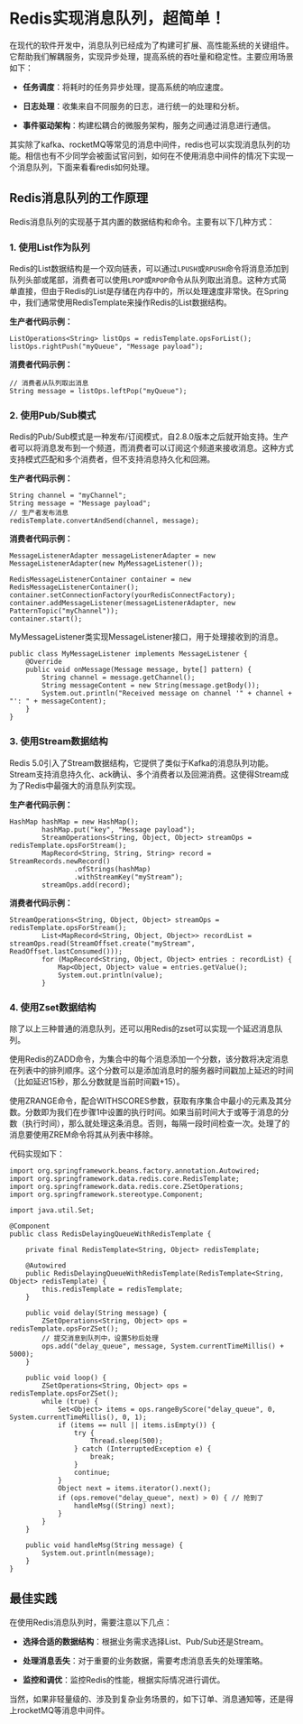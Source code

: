 # Redis实现消息队列，超简单！

在现代的软件开发中，消息队列已经成为了构建可扩展、高性能系统的关键组件。它帮助我们解耦服务，实现异步处理，提高系统的吞吐量和稳定性。主要应用场景如下：

*   **任务调度**：将耗时的任务异步处理，提高系统的响应速度。

*   **日志处理**：收集来自不同服务的日志，进行统一的处理和分析。

*   **事件驱动架构**：构建松耦合的微服务架构，服务之间通过消息进行通信。


其实除了kafka、rocketMQ等常见的消息中间件，redis也可以实现消息队列的功能。相信也有不少同学会被面试官问到，如何在不使用消息中间件的情况下实现一个消息队列，下面来看看redis如何处理。

## Redis消息队列的工作原理

Redis消息队列的实现基于其内置的数据结构和命令。主要有以下几种方式：

### 1\. 使用List作为队列

Redis的List数据结构是一个双向链表，可以通过`LPUSH`或`RPUSH`命令将消息添加到队列头部或尾部，消费者可以使用`LPOP`或`RPOP`命令从队列取出消息。这种方式简单直接，但由于Redis的List是存储在内存中的，所以处理速度非常快。在Spring中，我们通常使用RedisTemplate来操作Redis的List数据结构。

**生产者代码示例：**

```
ListOperations<String> listOps = redisTemplate.opsForList();
listOps.rightPush("myQueue", "Message payload");
```

**消费者代码示例：**

```
// 消费者从队列取出消息
String message = listOps.leftPop("myQueue");
```

### 2\. 使用Pub/Sub模式

Redis的Pub/Sub模式是一种发布/订阅模式，自2.8.0版本之后就开始支持。生产者可以将消息发布到一个频道，而消费者可以订阅这个频道来接收消息。这种方式支持模式匹配和多个消费者，但不支持消息持久化和回溯。

**生产者代码示例：**

```
String channel = "myChannel";
String message = "Message payload";
// 生产者发布消息
redisTemplate.convertAndSend(channel, message);
```

**消费者代码示例：**

```
MessageListenerAdapter messageListenerAdapter = new MessageListenerAdapter(new MyMessageListener());

RedisMessageListenerContainer container = new RedisMessageListenerContainer();
container.setConnectionFactory(yourRedisConnectFactory);
container.addMessageListener(messageListenerAdapter, new PatternTopic("myChannel"));
container.start();
```

MyMessageListener类实现MessageListener接口，用于处理接收到的消息。

```
public class MyMessageListener implements MessageListener {
    @Override
    public void onMessage(Message message, byte[] pattern) {
        String channel = message.getChannel();
        String messageContent = new String(message.getBody());
        System.out.println("Received message on channel '" + channel + "': " + messageContent);
    }
}
```

### 3\. 使用Stream数据结构

Redis 5.0引入了Stream数据结构，它提供了类似于Kafka的消息队列功能。Stream支持消息持久化、ack确认、多个消费者以及回溯消费。这使得Stream成为了Redis中最强大的消息队列实现。

**生产者代码示例：**

```
HashMap hashMap = new HashMap();
        hashMap.put("key", "Message payload");
        StreamOperations<String, Object, Object> streamOps = redisTemplate.opsForStream();
        MapRecord<String, String, String> record = StreamRecords.newRecord()
                .ofStrings(hashMap)
                .withStreamKey("myStream");
        streamOps.add(record);
```

**消费者代码示例：**

```
StreamOperations<String, Object, Object> streamOps = redisTemplate.opsForStream();
        List<MapRecord<String, Object, Object>> recordList = streamOps.read(StreamOffset.create("myStream", ReadOffset.lastConsumed()));
        for (MapRecord<String, Object, Object> entries : recordList) {
            Map<Object, Object> value = entries.getValue();
            System.out.println(value);
        }
```

### 4\. 使用Zset数据结构

除了以上三种普通的消息队列，还可以用Redis的zset可以实现一个延迟消息队列。

使用Redis的ZADD命令，为集合中的每个消息添加一个分数，该分数将决定消息在列表中的排列顺序。这个分数可以是添加消息时的服务器时间戳加上延迟的时间（比如延迟15秒，那么分数就是当前时间戳+15）。

使用ZRANGE命令，配合WITHSCORES参数，获取有序集合中最小的元素及其分数。分数即为我们在步骤1中设置的执行时间。如果当前时间大于或等于消息的分数（执行时间），那么就处理这条消息。否则，每隔一段时间检查一次。处理了的消息要使用ZREM命令将其从列表中移除。

代码实现如下：

```
import org.springframework.beans.factory.annotation.Autowired;
import org.springframework.data.redis.core.RedisTemplate;
import org.springframework.data.redis.core.ZSetOperations;
import org.springframework.stereotype.Component;

import java.util.Set;

@Component
public class RedisDelayingQueueWithRedisTemplate {
   
    private final RedisTemplate<String, Object> redisTemplate;

    @Autowired
    public RedisDelayingQueueWithRedisTemplate(RedisTemplate<String, Object> redisTemplate) {
        this.redisTemplate = redisTemplate;
    }

    public void delay(String message) {
        ZSetOperations<String, Object> ops = redisTemplate.opsForZSet();
        // 提交消息到队列中，设置5秒后处理
        ops.add("delay_queue", message, System.currentTimeMillis() + 5000);
    }

    public void loop() {
        ZSetOperations<String, Object> ops = redisTemplate.opsForZSet();
        while (true) {
            Set<Object> items = ops.rangeByScore("delay_queue", 0, System.currentTimeMillis(), 0, 1);
            if (items == null || items.isEmpty()) {
                try {
                    Thread.sleep(500);
                } catch (InterruptedException e) {
                    break;
                }
                continue;
            }
            Object next = items.iterator().next();
            if (ops.remove("delay_queue", next) > 0) { // 抢到了
                handleMsg((String) next);
            }
        }
    }

    public void handleMsg(String message) {
        System.out.println(message);
    }
}
```

## 最佳实践

在使用Redis消息队列时，需要注意以下几点：

*   **选择合适的数据结构**：根据业务需求选择List、Pub/Sub还是Stream。

*   **处理消息丢失**：对于重要的业务数据，需要考虑消息丢失的处理策略。

*   **监控和调优**：监控Redis的性能，根据实际情况进行调优。


当然，如果非轻量级的、涉及到复杂业务场景的，如下订单、消息通知等，还是得上rocketMQ等消息中间件。
